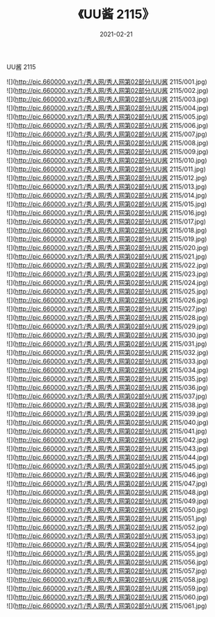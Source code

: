 ﻿---
layout: post
title:  《UU酱 2115》
date:   2021-02-21
img: http://pic.660000.xyz/1:/秀人网/秀人网第02部分/UU酱 2115/000.jpg
categories: [美女, 清纯, 唯美]
---

UU酱 2115

  ![](http://pic.660000.xyz/1:/秀人网/秀人网第02部分/UU酱 2115/001.jpg) <br> ![](http://pic.660000.xyz/1:/秀人网/秀人网第02部分/UU酱 2115/002.jpg) <br> ![](http://pic.660000.xyz/1:/秀人网/秀人网第02部分/UU酱 2115/003.jpg) <br> ![](http://pic.660000.xyz/1:/秀人网/秀人网第02部分/UU酱 2115/004.jpg) <br> ![](http://pic.660000.xyz/1:/秀人网/秀人网第02部分/UU酱 2115/005.jpg) <br> ![](http://pic.660000.xyz/1:/秀人网/秀人网第02部分/UU酱 2115/006.jpg) <br> ![](http://pic.660000.xyz/1:/秀人网/秀人网第02部分/UU酱 2115/007.jpg) <br> ![](http://pic.660000.xyz/1:/秀人网/秀人网第02部分/UU酱 2115/008.jpg) <br> ![](http://pic.660000.xyz/1:/秀人网/秀人网第02部分/UU酱 2115/009.jpg) <br> ![](http://pic.660000.xyz/1:/秀人网/秀人网第02部分/UU酱 2115/010.jpg) <br> ![](http://pic.660000.xyz/1:/秀人网/秀人网第02部分/UU酱 2115/011.jpg) <br> ![](http://pic.660000.xyz/1:/秀人网/秀人网第02部分/UU酱 2115/012.jpg) <br> ![](http://pic.660000.xyz/1:/秀人网/秀人网第02部分/UU酱 2115/013.jpg) <br> ![](http://pic.660000.xyz/1:/秀人网/秀人网第02部分/UU酱 2115/014.jpg) <br> ![](http://pic.660000.xyz/1:/秀人网/秀人网第02部分/UU酱 2115/015.jpg) <br> ![](http://pic.660000.xyz/1:/秀人网/秀人网第02部分/UU酱 2115/016.jpg) <br> ![](http://pic.660000.xyz/1:/秀人网/秀人网第02部分/UU酱 2115/017.jpg) <br> ![](http://pic.660000.xyz/1:/秀人网/秀人网第02部分/UU酱 2115/018.jpg) <br> ![](http://pic.660000.xyz/1:/秀人网/秀人网第02部分/UU酱 2115/019.jpg) <br> ![](http://pic.660000.xyz/1:/秀人网/秀人网第02部分/UU酱 2115/020.jpg) <br> ![](http://pic.660000.xyz/1:/秀人网/秀人网第02部分/UU酱 2115/021.jpg) <br> ![](http://pic.660000.xyz/1:/秀人网/秀人网第02部分/UU酱 2115/022.jpg) <br> ![](http://pic.660000.xyz/1:/秀人网/秀人网第02部分/UU酱 2115/023.jpg) <br> ![](http://pic.660000.xyz/1:/秀人网/秀人网第02部分/UU酱 2115/024.jpg) <br> ![](http://pic.660000.xyz/1:/秀人网/秀人网第02部分/UU酱 2115/025.jpg) <br> ![](http://pic.660000.xyz/1:/秀人网/秀人网第02部分/UU酱 2115/026.jpg) <br> ![](http://pic.660000.xyz/1:/秀人网/秀人网第02部分/UU酱 2115/027.jpg) <br> ![](http://pic.660000.xyz/1:/秀人网/秀人网第02部分/UU酱 2115/028.jpg) <br> ![](http://pic.660000.xyz/1:/秀人网/秀人网第02部分/UU酱 2115/029.jpg) <br> ![](http://pic.660000.xyz/1:/秀人网/秀人网第02部分/UU酱 2115/030.jpg) <br> ![](http://pic.660000.xyz/1:/秀人网/秀人网第02部分/UU酱 2115/031.jpg) <br> ![](http://pic.660000.xyz/1:/秀人网/秀人网第02部分/UU酱 2115/032.jpg) <br> ![](http://pic.660000.xyz/1:/秀人网/秀人网第02部分/UU酱 2115/033.jpg) <br> ![](http://pic.660000.xyz/1:/秀人网/秀人网第02部分/UU酱 2115/034.jpg) <br> ![](http://pic.660000.xyz/1:/秀人网/秀人网第02部分/UU酱 2115/035.jpg) <br> ![](http://pic.660000.xyz/1:/秀人网/秀人网第02部分/UU酱 2115/036.jpg) <br> ![](http://pic.660000.xyz/1:/秀人网/秀人网第02部分/UU酱 2115/037.jpg) <br> ![](http://pic.660000.xyz/1:/秀人网/秀人网第02部分/UU酱 2115/038.jpg) <br> ![](http://pic.660000.xyz/1:/秀人网/秀人网第02部分/UU酱 2115/039.jpg) <br> ![](http://pic.660000.xyz/1:/秀人网/秀人网第02部分/UU酱 2115/040.jpg) <br> ![](http://pic.660000.xyz/1:/秀人网/秀人网第02部分/UU酱 2115/041.jpg) <br> ![](http://pic.660000.xyz/1:/秀人网/秀人网第02部分/UU酱 2115/042.jpg) <br> ![](http://pic.660000.xyz/1:/秀人网/秀人网第02部分/UU酱 2115/043.jpg) <br> ![](http://pic.660000.xyz/1:/秀人网/秀人网第02部分/UU酱 2115/044.jpg) <br> ![](http://pic.660000.xyz/1:/秀人网/秀人网第02部分/UU酱 2115/045.jpg) <br> ![](http://pic.660000.xyz/1:/秀人网/秀人网第02部分/UU酱 2115/046.jpg) <br> ![](http://pic.660000.xyz/1:/秀人网/秀人网第02部分/UU酱 2115/047.jpg) <br> ![](http://pic.660000.xyz/1:/秀人网/秀人网第02部分/UU酱 2115/048.jpg) <br> ![](http://pic.660000.xyz/1:/秀人网/秀人网第02部分/UU酱 2115/049.jpg) <br> ![](http://pic.660000.xyz/1:/秀人网/秀人网第02部分/UU酱 2115/050.jpg) <br> ![](http://pic.660000.xyz/1:/秀人网/秀人网第02部分/UU酱 2115/051.jpg) <br> ![](http://pic.660000.xyz/1:/秀人网/秀人网第02部分/UU酱 2115/052.jpg) <br> ![](http://pic.660000.xyz/1:/秀人网/秀人网第02部分/UU酱 2115/053.jpg) <br> ![](http://pic.660000.xyz/1:/秀人网/秀人网第02部分/UU酱 2115/054.jpg) <br> ![](http://pic.660000.xyz/1:/秀人网/秀人网第02部分/UU酱 2115/055.jpg) <br> ![](http://pic.660000.xyz/1:/秀人网/秀人网第02部分/UU酱 2115/056.jpg) <br> ![](http://pic.660000.xyz/1:/秀人网/秀人网第02部分/UU酱 2115/057.jpg) <br> ![](http://pic.660000.xyz/1:/秀人网/秀人网第02部分/UU酱 2115/058.jpg) <br> ![](http://pic.660000.xyz/1:/秀人网/秀人网第02部分/UU酱 2115/059.jpg) <br> ![](http://pic.660000.xyz/1:/秀人网/秀人网第02部分/UU酱 2115/060.jpg) <br> ![](http://pic.660000.xyz/1:/秀人网/秀人网第02部分/UU酱 2115/061.jpg) <br>